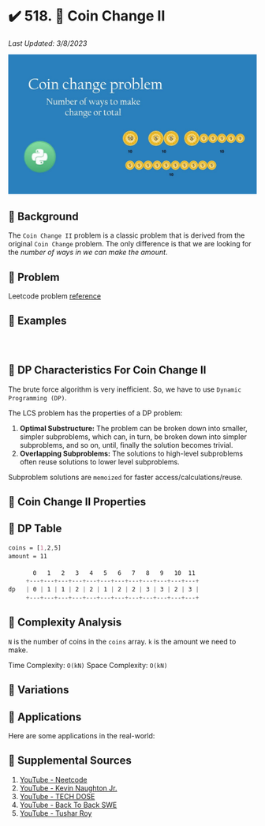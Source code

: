 # :heavy_check_mark: 518. :orange_book: Coin Change II
*Last Updated: 3/8/2023*

![Image of the coin change ii problem](../../images/lc-solutions/dynamic-programming/coin-change-ii.png)

## :round_pushpin: Background
The `Coin Change II` problem is a classic problem that is derived from the original `Coin Change` problem. The only difference is that we are looking for the *number of ways in we can make the amount*.

## :round_pushpin: Problem
Leetcode problem [reference](https://leetcode.com/problems/coin-change-ii/)

## :round_pushpin: Examples
```
```

```
```

```
```

## :round_pushpin: DP Characteristics For Coin Change II
The brute force algorithm is very inefficient. So, we have to use `Dynamic Programming (DP)`.

The LCS problem has the properties of a DP problem:
1. **Optimal Substructure:** The problem can be broken down into smaller, simpler subproblems, which can, in turn, be broken down into simpler subproblems, and so on, until, finally the solution becomes trivial.
2. **Overlapping Subproblems:** The solutions to high-level subproblems often reuse solutions to lower level subproblems.

Subproblem solutions are `memoized` for faster access/calculations/reuse.

## :round_pushpin: Coin Change II Properties

## :round_pushpin: DP Table

```css
coins = [1,2,5]
amount = 11

       0   1   2   3   4   5   6   7   8   9   10  11
     +---+---+---+---+---+---+---+---+---+---+---+---+
dp   | 0 | 1 | 1 | 2 | 2 | 1 | 2 | 2 | 3 | 3 | 2 | 3 |
     +---+---+---+---+---+---+---+---+---+---+---+---+
```

## :round_pushpin: Complexity Analysis
`N` is the number of coins in the `coins` array.
`k` is the amount we need to make.

Time Complexity: `O(kN)`
Space Complexity: `O(kN)`

## :round_pushpin: Variations

## :round_pushpin: Applications
Here are some applications in the real-world:

## :round_pushpin: Supplemental Sources

1. [YouTube - Neetcode](https://www.youtube.com/watch?v=rWAJCfYYOvM)
2. [YouTube - Kevin Naughton Jr.](https://www.youtube.com/watch?v=1R0_7HqNaW0)
3. [YouTube - TECH DOSE](https://www.youtube.com/watch?v=ZI17bgz07EE)
4. [YouTube - Back To Back SWE](https://www.youtube.com/watch?v=jgiZlGzXMBw&t=687s)
5. [YouTube - Tushar Roy](https://www.youtube.com/watch?v=Y0ZqKpToTic)
